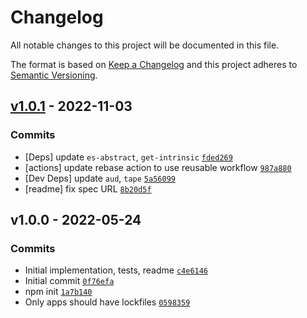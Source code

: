 # Changelog

All notable changes to this project will be documented in this file.

The format is based on [Keep a Changelog](https://keepachangelog.com/en/1.0.0/)
and this project adheres to [Semantic Versioning](https://semver.org/spec/v2.0.0.html).

## [v1.0.1](https://github.com/es-shims/Array.prototype.unshift/compare/v1.0.0...v1.0.1) - 2022-11-03

### Commits

- [Deps] update `es-abstract`, `get-intrinsic` [`fded269`](https://github.com/es-shims/Array.prototype.unshift/commit/fded2693d96d389f8c06a19934f78ca30e797458)
- [actions] update rebase action to use reusable workflow [`987a880`](https://github.com/es-shims/Array.prototype.unshift/commit/987a88017d475d7c510e0d4dd25ca49f87f1a046)
- [Dev Deps] update `aud`, `tape` [`5a56099`](https://github.com/es-shims/Array.prototype.unshift/commit/5a56099692d818f90a878aefd5189915c4c17c92)
- [readme] fix spec URL [`8b20d5f`](https://github.com/es-shims/Array.prototype.unshift/commit/8b20d5f6eb5fe0b0048295052133813e98181f24)

## v1.0.0 - 2022-05-24

### Commits

- Initial implementation, tests, readme [`c4e6146`](https://github.com/es-shims/Array.prototype.unshift/commit/c4e61469620a257bd11e12a403f0c5b951d88c04)
- Initial commit [`0f76efa`](https://github.com/es-shims/Array.prototype.unshift/commit/0f76efae24a0cf522984280b4f808f4fc89d4311)
- npm init [`1a7b140`](https://github.com/es-shims/Array.prototype.unshift/commit/1a7b140d27b8942e2253a7d230d7aa870c72d2bc)
- Only apps should have lockfiles [`0598359`](https://github.com/es-shims/Array.prototype.unshift/commit/0598359a42b3c707857cac9f6d5a74082d2ccfca)
